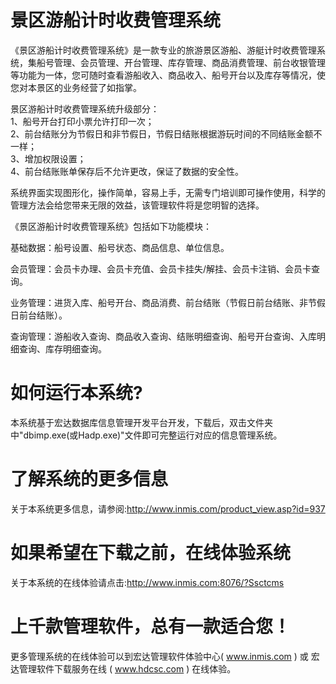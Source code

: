 # 景区游船计时收费管理系统

《景区游船计时收费管理系统》是一款专业的旅游景区游船、游艇计时收费管理系统，集船号管理、会员管理、开台管理、库存管理、商品消费管理、前台收银管理等功能为一体，您可随时查看游船收入、商品收入、船号开台以及库存等情况，使您对本景区的业务经营了如指掌。

景区游船计时收费管理系统升级部分：  
1、船号开台打印小票允许打印一次；  
2、前台结账分为节假日和非节假日，节假日结账根据游玩时间的不同结账金额不一样；  
3、增加权限设置；  
4、前台结账账单保存后不允许更改，保证了数据的安全性。

系统界面实现图形化，操作简单，容易上手，无需专门培训即可操作使用，科学的管理方法会给您带来无限的效益，该管理软件将是您明智的选择。

《景区游船计时收费管理系统》包括如下功能模块：

基础数据：船号设置、船号状态、商品信息、单位信息。

会员管理：会员卡办理、会员卡充值、会员卡挂失/解挂、会员卡注销、会员卡查询。

业务管理：进货入库、船号开台、商品消费、前台结账（节假日前台结账、非节假日前台结账）。

查询管理：游船收入查询、商品收入查询、结账明细查询、船号开台查询、入库明细查询、库存明细查询。

# 如何运行本系统?

本系统基于宏达数据库信息管理开发平台开发，下载后，双击文件夹中"dbimp.exe(或Hadp.exe)"文件即可完整运行对应的信息管理系统。

# 了解系统的更多信息

关于本系统更多信息，请参阅:http://www.inmis.com/product_view.asp?id=937

# 如果希望在下载之前，在线体验系统

关于本系统的在线体验请点击:http://www.inmis.com:8076/?Ssctcms

# 上千款管理软件，总有一款适合您！

更多管理系统的在线体验可以到宏达管理软件体验中心( www.inmis.com ) 或 宏达管理软件下载服务在线 ( www.hdcsc.com ) 在线体验。



